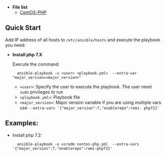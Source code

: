 
- **File list**
	- [CentOS-PHP](ansible/centos-php.yml)


## Quick Start

Add IP address of all hosts to `/etc/ansible/hosts`  and  execute the playbook you need:


- **Install php 7.X**

	Execute the command:

		ansible-playbook -u <user> <playbook.yml>  --extra-var "major_version=<major_version>"
	
	 - `<user>`: Specify the user to execute the playbook. The user need `sudo` privileges to run
	 - `<playbook.yml>`: Playbook file
	 - `<major_version>`: Major version variable if you are using multiple vars use `--extra-vars '{"major_version":7,"enablerepo":remi-
php72}'`


## Examples:

- Install php 7.2:

		ansible-playbook -u usradm centos-php.yml  --extra-vars '{"major_version":7,"enablerepo":remi-php72}'


